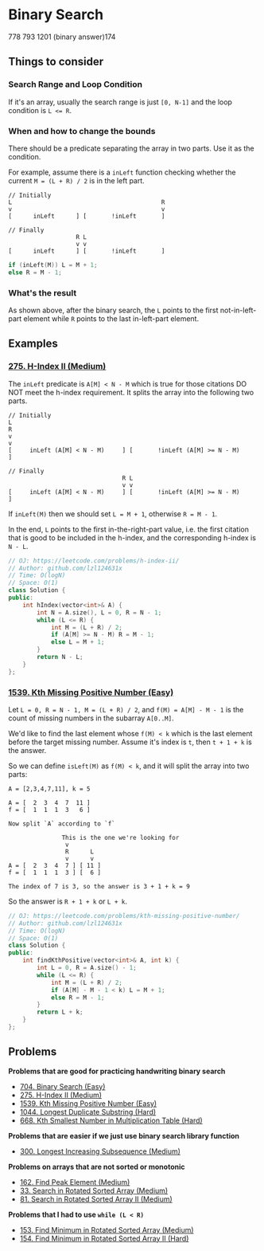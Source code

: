 # Binary Search

778 793 1201 \(binary answer\)174

## Things to consider

### Search Range and Loop Condition

If it's an array, usually the search range is just `[0, N-1]` and the loop condition is `L <= R`.

### When and how to change the bounds

There should be a predicate separating the array in two parts. Use it as the condition.

For example, assume there is a `inLeft` function checking whether the current `M = (L + R) / 2` is in the left part.


```
// Initially
L                                          R
v                                          v
[      inLeft      ] [       !inLeft       ]

// Finally
                   R L
                   v v
[      inLeft      ] [       !inLeft       ]
```


```cpp
if (inLeft(M)) L = M + 1;
else R = M - 1;
```

### What's the result

As shown above, after the binary search, the `L` points to the first not-in-left-part element while `R` points to the last in-left-part element.

## Examples

### [275. H-Index II \(Medium\)](https://leetcode.com/problems/h-index-ii/)

The `inLeft` predicate is `A[M] < N - M` which is true for those citations DO NOT meet the h-index requirement. It splits the array into the following two parts.

```
// Initially
L                                                                       R
v                                                                       v
[     inLeft (A[M] < N - M)     ] [       !inLeft (A[M] >= N - M)       ]

// Finally
                                R L
                                v v
[     inLeft (A[M] < N - M)     ] [       !inLeft (A[M] >= N - M)       ]
```

If `inLeft(M)` then we should set `L = M + 1`, otherwise `R = M - 1`.

In the end, `L` points to the first in-the-right-part value, i.e. the first citation that is good to be included in the h-index, and the corresponding h-index is `N - L`.

```cpp
// OJ: https://leetcode.com/problems/h-index-ii/
// Author: github.com/lzl124631x
// Time: O(logN)
// Space: O(1)
class Solution {
public:
    int hIndex(vector<int>& A) {
        int N = A.size(), L = 0, R = N - 1;
        while (L <= R) {
            int M = (L + R) / 2;
            if (A[M] >= N - M) R = M - 1;
            else L = M + 1;
        }
        return N - L;
    }
};
```

### [1539. Kth Missing Positive Number (Easy)](https://leetcode.com/problems/kth-missing-positive-number/submissions/)

Let `L = 0, R = N - 1, M = (L + R) / 2`, and `f(M) = A[M] - M - 1` is the count of missing numbers in the subarray `A[0..M]`.

We'd like to find the last element whose `f(M) < k` which is the last element before the target missing number. Assume it's index is `t`, then `t + 1 + k` is the answer.

So we can define `isLeft(M)` as `f(M) < k`, and it will split the array into two parts:

```
A = [2,3,4,7,11], k = 5

A = [  2  3  4  7  11 ]
f = [  1  1  1  3   6 ]

Now split `A` according to `f`
                
               This is the one we're looking for
                v
                R      L
                v      v
A = [  2  3  4  7 ] [ 11 ]
f = [  1  1  1  3 ] [  6 ]

The index of 7 is 3, so the answer is 3 + 1 + k = 9
```

So the answer is `R + 1 + k` or `L + k`.

```cpp
// OJ: https://leetcode.com/problems/kth-missing-positive-number/
// Author: github.com/lzl124631x
// Time: O(logN)
// Space: O(1)
class Solution {
public:
    int findKthPositive(vector<int>& A, int k) {
        int L = 0, R = A.size() - 1;
        while (L <= R) {
            int M = (L + R) / 2;
            if (A[M] - M - 1 < k) L = M + 1;
            else R = M - 1;
        }
        return L + k;
    }
};
```

## Problems

**Problems that are good for practicing handwriting binary search**
* [704. Binary Search (Easy)](https://leetcode.com/problems/binary-search/)
* [275. H-Index II \(Medium\)](https://leetcode.com/problems/h-index-ii/)
* [1539. Kth Missing Positive Number (Easy)](https://leetcode.com/problems/kth-missing-positive-number/)
* [1044. Longest Duplicate Substring \(Hard\)](https://leetcode.com/problems/longest-duplicate-substring/)
* [668. Kth Smallest Number in Multiplication Table (Hard)](https://leetcode.com/problems/kth-smallest-number-in-multiplication-table/)

**Problems that are easier if we just use binary search library function**
* [300. Longest Increasing Subsequence (Medium)](https://leetcode.com/problems/longest-increasing-subsequence/)

**Problems on arrays that are not sorted or monotonic**
* [162. Find Peak Element (Medium)](https://leetcode.com/problems/find-peak-element/)
* [33. Search in Rotated Sorted Array (Medium)](https://leetcode.com/problems/search-in-rotated-sorted-array/)
* [81. Search in Rotated Sorted Array II (Medium)](https://leetcode.com/problems/search-in-rotated-sorted-array-ii/)

**Problems that I had to use `while (L < R)`**
* [153. Find Minimum in Rotated Sorted Array (Medium)](https://leetcode.com/problems/find-minimum-in-rotated-sorted-array/)
* [154. Find Minimum in Rotated Sorted Array II (Hard)](https://leetcode.com/problems/find-minimum-in-rotated-sorted-array-ii/)
